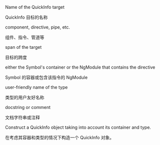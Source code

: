 Name of the QuickInfo target

QuickInfo 目标的名称

component, directive, pipe, etc.

组件、指令、管道等

span of the target

目标的跨度

either the Symbol's container or the NgModule that contains the directive

Symbol 的容器或包含该指令的 NgModule

user-friendly name of the type

类型的用户友好名称

docstring or comment

文档字符串或注释

Construct a QuickInfo object taking into account its container and type.

在考虑其容器和类型的情况下构造一个 QuickInfo 对象。